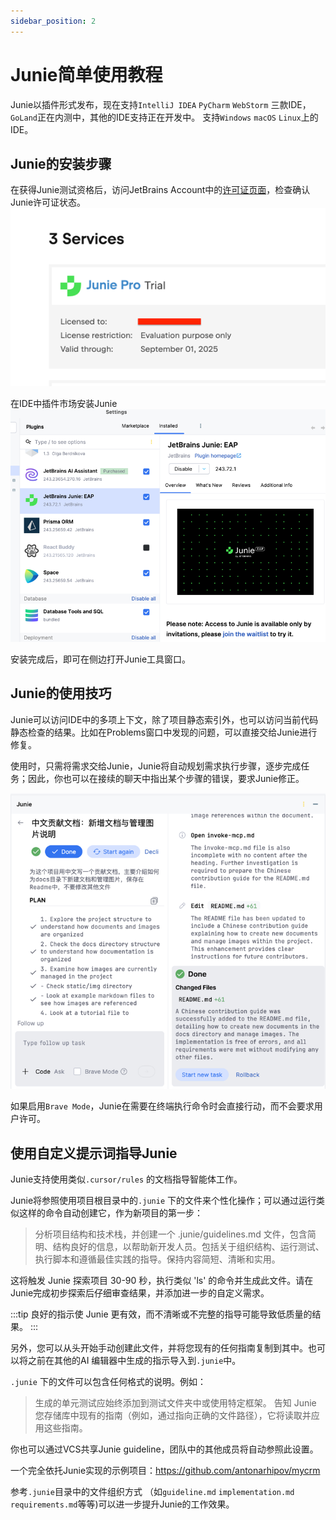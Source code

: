 ```yaml
---
sidebar_position: 2
---
```


# Junie简单使用教程

Junie以插件形式发布，现在支持`IntelliJ IDEA` `PyCharm` `WebStorm` 三款IDE，`GoLand`正在内测中，其他的IDE支持正在开发中。
支持`Windows` `macOS` `Linux`上的IDE。

## Junie的安装步骤

在获得Junie测试资格后，访问JetBrains Account中的[许可证页面](https://account.jetbrains.com/licenses)，检查确认Junie许可证状态。
![Junie许可证状态](imgs/junie-license.png)

在IDE中插件市场安装Junie
![安装Junie插件](imgs/junie-plugin.png)

安装完成后，即可在侧边打开Junie工具窗口。

## Junie的使用技巧

Junie可以访问IDE中的多项上下文，除了项目静态索引外，也可以访问当前代码静态检查的结果。比如在Problems窗口中发现的问题，可以直接交给Junie进行修复。

使用时，只需将需求交给Junie，Junie将自动规划需求执行步骤，逐步完成任务；因此，你也可以在接续的聊天中指出某个步骤的错误，要求Junie修正。

![Junie的分步任务列表](imgs/junie-tasks.png)

如果启用`Brave Mode`，Junie在需要在终端执行命令时会直接行动，而不会要求用户许可。

## 使用自定义提示词指导Junie

Junie支持使用类似`.cursor/rules` 的文档指导智能体工作。

Junie将参照使用项目根目录中的`.junie` 下的文件来个性化操作；可以通过运行类似这样的命令自动创建它，作为新项目的第一步：

> 分析项目结构和技术栈，并创建一个 .junie/guidelines.md 文件，包含简明、结构良好的信息，以帮助新开发人员。包括关于组织结构、运行测试、执行脚本和遵循最佳实践的指导。保持内容简短、清晰和实用。

这将触发 Junie 探索项目 30-90 秒，执行类似 'ls' 的命令并生成此文件。请在Junie完成初步探索后仔细审查结果，并添加进一步的自定义需求。

:::tip
良好的指示使 Junie 更有效，而不清晰或不完整的指导可能导致低质量的结果。
:::

另外，您可以从头开始手动创建此文件，并将您现有的任何指南复制到其中。也可以将之前在其他的AI 编辑器中生成的指示导入到`.junie`中。

`.junie` 下的文件可以包含任何格式的说明。例如：
> 生成的单元测试应始终添加到测试文件夹中或使用特定框架。 
> 告知 Junie 您存储库中现有的指南（例如，通过指向正确的文件路径），它将读取并应用这些指南。

你也可以通过VCS共享Junie guideline，团队中的其他成员将自动参照此设置。

一个完全依托Junie实现的示例项目：https://github.com/antonarhipov/mycrm

参考`.junie`目录中的文件组织方式 （如`guideline.md` `implementation.md` `requirements.md`等等)可以进一步提升Junie的工作效果。
